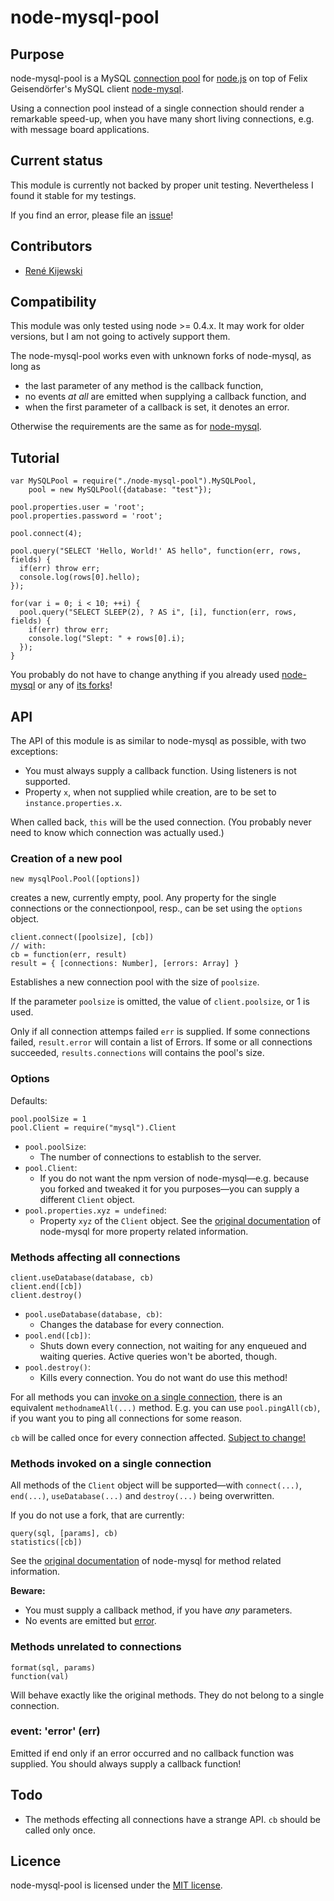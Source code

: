 <h1 id="Readme">node-mysql-pool</h1>

<h2 id="Purpose">Purpose</h2>

node-mysql-pool is a MySQL [connection pool](http://en.wikipedia.org/wiki/Connection_pool)
for [node.js](http://nodejs.org/) on top of Felix Geisendörfer's MySQL client
[node-mysql](https://github.com/felixge/node-mysql).

Using a connection pool instead of a single connection should render a remarkable
speed-up, when you have many short living connections, e.g. with message board applications.

<h2 id="Status">Current status</h2>

This module is currently not backed by proper unit testing. Nevertheless I found
it stable for my testings.

If you find an error, please file an [issue](https://github.com/Kijewski/node-mysql-pool/issues)!

<h2 id="Contributors">Contributors</h2>

* [René Kijewski](https://github.com/Kijewski)

<h2 id="Compatibility">Compatibility</h2>

This module was only tested using node >= 0.4.x. It may work for older versions,
but I am not going to actively support them.

The node-mysql-pool works even with unknown forks of node-mysql, as long as

* the last parameter of any method is the callback function,
* no events *at all* are emitted when supplying a callback function, and
* when the first parameter of a callback is set, it denotes an error.

Otherwise the requirements are the same as for
[node-mysql](https://github.com/felixge/node-mysql/blob/master/Readme.md).

<h2 id="Tutorial">Tutorial</h2>

    var MySQLPool = require("./node-mysql-pool").MySQLPool,
        pool = new MySQLPool({database: "test"});
        
    pool.properties.user = 'root';
    pool.properties.password = 'root';
    
    pool.connect(4);
    
    pool.query("SELECT 'Hello, World!' AS hello", function(err, rows, fields) {
      if(err) throw err;
      console.log(rows[0].hello);
    });
    
    for(var i = 0; i < 10; ++i) {
      pool.query("SELECT SLEEP(2), ? AS i", [i], function(err, rows, fields) {
        if(err) throw err;
        console.log("Slept: " + rows[0].i);
      });
    }

You probably do not have to change anything if you already used
[node-mysql](https://github.com/felixge/node-mysql/)
or any of [its forks](https://github.com/felixge/node-mysql/network)!

<h2 id="API">API</h2>

The API of this module is as similar to node-mysql as possible, with two exceptions:

* You must always supply a callback function. Using listeners is not supported.
* Property `x`, when not supplied while creation, are to be set to `instance.properties.x`.

When called back, `this` will be the used connection. (You probably never need to
know which connection was actually used.)

<h3 id="NewPool">Creation of a new pool</h3>

    new mysqlPool.Pool([options])

creates a new, currently empty, pool. Any property for the single connections or
the connectionpool, resp., can be set using the `options` object.

    client.connect([poolsize], [cb])
    // with:
    cb = function(err, result)
    result = { [connections: Number], [errors: Array] }

Establishes a new connection pool with the size of `poolsize`.

If the parameter `poolsize` is omitted, the value of `client.poolsize`, or 1 is used.

Only if all connection attemps failed `err` is supplied.
If some connections failed, `result.error` will contain a list of Errors.
If some or all connections succeeded, `results.connections` will contains the pool's size.

<h3 id="Options">Options</h3>

Defaults:

    pool.poolSize = 1
    pool.Client = require("mysql").Client

* `pool.poolSize`:
    * The number of connections to establish to the server.
* `pool.Client`:
    * If you do not want the npm version of node-mysql—e.g. because you forked and
      tweaked it for you purposes—you can supply a different `Client` object.
* `pool.properties.xyz = undefined`:
    * Property `xyz` of the `Client` object.
      See the [original documentation](https://github.com/felixge/node-mysql/blob/master/Readme.md)
      of node-mysql for more property related information.

<h3 id="AllConnections">Methods affecting all connections</h3>

    client.useDatabase(database, cb)
    client.end([cb])
    client.destroy()

* `pool.useDatabase(database, cb)`:
    * Changes the database for every connection.
* `pool.end([cb])`:
    * Shuts down every connection, not waiting for any enqueued and waiting queries.
      Active queries won't be aborted, though.
* `pool.destroy()`:
    * Kills every connection. You do not want do use this method!

For all methods you can [invoke on a single connection](#SingleConnection), there is
an equivalent `methodnameAll(...)` method. E.g. you can use `pool.pingAll(cb)`, if
you want you to ping all connections for some reason.

`cb` will be called once for every connection affected. [Subject to change!](#Todo)

<h3 id="SingleConnection">Methods invoked on a single connection</h3>

All methods of the `Client` object will be supported—with `connect(...)`, `end(...)`,
`useDatabase(...)` and `destroy(...)` being overwritten.

If you do not use a fork, that are currently:

    query(sql, [params], cb)
    statistics([cb])

See the [original documentation](https://github.com/felixge/node-mysql/blob/master/Readme.md)
of node-mysql for method related information.

**Beware:**

* You must supply a callback method, if you have *any* parameters.
* No events are emitted but [error](#EventError).

<h3 id="NoConnection">Methods unrelated to connections</h3>

    format(sql, params)
    function(val)

Will behave exactly like the original methods. They do not belong to a single
connection.

<h3 id="EventError">event: 'error' (err)</h3>

Emitted if end only if an error occurred and no callback function was supplied.
You should always supply a callback function!

<h2 id="Todo">Todo</h2>

* The methods effecting all connections have a strange API. `cb` should be called
  only once.


<h2 id="Licence">Licence</h2>

node-mysql-pool is licensed under the
[MIT license](https://github.com/Kijewski/node-mysql-pool/blob/master/License).
